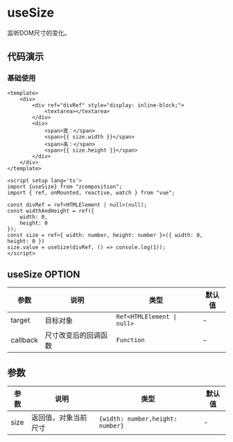 # useSize

监听DOM尺寸的变化。

## 代码演示

### 基础使用

<template>
    <div>
        <div ref="divRef" style="display: inline-block;">
            <textarea></textarea>
        </div>
        <div>
            <span>宽：</span>
            <span>{{ size.width }}</span>
            <span>高：</span>
            <span>{{ size.height }}</span>
        </div>
    </div>
</template>

<script setup lang='ts'>
import {useSize} from "zcomposition";
import { ref, onMounted, reactive, watch } from "vue";

const divRef = ref<HTMLElement | null>(null);
const widthAndHeight = ref({
    width: 0,
    height: 0
});
const size = ref<{ width: number, height: number }>({ width: 0, height: 0 })
size.value = useSize(divRef, () => console.log(1));
</script>

```vue
<template>
    <div>
        <div ref="divRef" style="display: inline-block;">
            <textarea></textarea>
        </div>
        <div>
            <span>宽：</span>
            <span>{{ size.width }}</span>
            <span>高：</span>
            <span>{{ size.height }}</span>
        </div>
    </div>
</template>

<script setup lang='ts'>
import {useSize} from "zcomposition";
import { ref, onMounted, reactive, watch } from "vue";

const divRef = ref<HTMLElement | null>(null);
const widthAndHeight = ref({
    width: 0,
    height: 0
});
const size = ref<{ width: number, height: number }>({ width: 0, height: 0 })
size.value = useSize(divRef, () => console.log(1));
</script>
```

## useSize OPTION

| 参数      | 说明                      | 类型                   | 默认值 |
| -------   | ------------------------- | ---------------------- | ------ |
| target     | 目标对象           | `Ref<HTMLElement \| null>` | -                |
| callback     | 尺寸改变后的回调函数             | `Function` | -                |

## 参数

| 参数      | 说明                      | 类型                   | 默认值 |
| -------   | ------------------------- | ---------------------- | ------ |
| size     | 返回值，对象当前尺寸             | `{width: number,height: number}` | -                |


